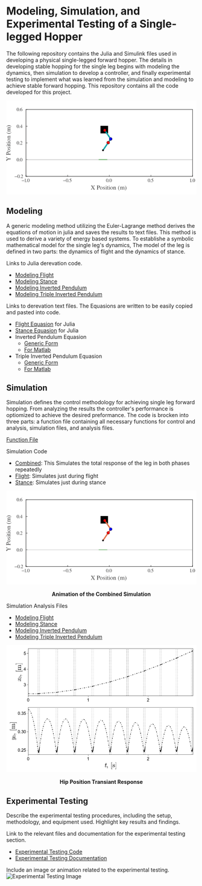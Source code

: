 # Modeling, Simulation, and Experimental Testing of a Single-legged Hopper
The following repository contains the Julia and Simulink files used in developing a physical single-legged forward hopper. The details in developing stable hopping for the single leg begins with modeling the dynamics, then simulation to develop a controller, and finally experimental testing to implement what was learned from the simulation and modeling to achieve stable forward hopping. This repository contains all the code developed for this project.

<p align="center">
  <img src="Simulation/Animations/Bounding_Simulation2.gif">
</p>

## Modeling
A generic modeling method utilizing the Euler-Lagrange method derives the equations of motion in julia and saves the results to text files. This method is used to derive a variety of energy based systems. To establishe a symbolic mathematical model for the single leg's dynamics, The model of the leg is defined in two parts: the dynamics of flight and the dynamics of stance. 

Links to Julia derevation code.
- [Modeling Flight](Modeling/Modeling%20Software/SymPy%20DP%20Derivation2.0.jl)
- [Modeling Stance](Modeling/Modeling%20Software/SymPy%20DP%20Ground%20wSensor%20Derivation3.0.jl)
- [Modeling Inverted Pendulum](Modeling/Modeling%20Software/Inverted%20Pendulum%20Derivation.jl)
- [Modeling Triple Inverted Pendulum](Modeling/Modeling%20Software/SymPy%20Triple%20Pendulum%20Derivation.jl)

Links to derevation text files. The Equasions are written to be easily copied and pasted into code.
- [Flight Equasion](Modeling/Model%20Equasions/Flight.txt) for Julia
- [Stance Equasion](Modeling/Model%20Equasions/Stance.txt) for Julia
- Inverted Pendulum Equasion
  - [Generic Form](Modeling/Model%20Equasions/InvertedPendulum1.txt)
  - [For Matlab](Modeling/Model%20Equasions/InvertedPendulum2.txt)
- Triple Inverted Pendulum Equasion
  - [Generic Form](Modeling/Model%20Equasions/TripleInvertedPendulum1.txt)
  - [For Matlab](Modeling/Model%20Equasions/TripleInvertedPendulum2.txt)


## Simulation
Simulation defines the control methodology for achieving single leg forward hopping. From analyzing the results the controller's performance is optiomized to achieve the desired preformance. The code is brocken into three parts: a function file containing all necessary functions for control and analysis, simulation files, and analysis files.

[Function File](Simulation/Simulation%20Software/MyRobotFunctionPackage/src/MyRobotFunctionPackage5.jl)

Simulation Code
- [Combined](Simulation/Simulation%20Software/Double%20Pendulum%20Combined9.0.jl): This Simulates the total response of the leg in both phases repeatedly
- [Flight](Simulation/Simulation%20Software/Flight%20Double%20Pendulum%208.0.jl): Simulates just during flight
- [Stance](Simulation/Simulation%20Software/Stance%20Double%20Pendulum%208.0.jl): Simulates just during stance

<p align="center">
  <img src="Simulation/Animations/Bounding_Simulation.gif">
</p>

**<p align= "center">Animation of the Combined Simulation</p>**

Simulation Analysis Files
- [Modeling Flight](Modeling/Modeling%20Software/SymPy%20DP%20Derivation2.0.jl)
- [Modeling Stance](Modeling/Modeling%20Software/SymPy%20DP%20Ground%20wSensor%20Derivation3.0.jl)
- [Modeling Inverted Pendulum](Modeling/Modeling%20Software/Inverted%20Pendulum%20Derivation.jl)
- [Modeling Triple Inverted Pendulum](Modeling/Modeling%20Software/SymPy%20Triple%20Pendulum%20Derivation.jl)

<p align="center">
  <img src="Simulation/SimPlots/HipPosition_Trans.png">
</p>

**<p align= "center">Hip Position Transiant Response</p>**


## Experimental Testing
Describe the experimental testing procedures, including the setup, methodology, and equipment used. Highlight key results and findings.

Link to the relevant files and documentation for the experimental testing section.
- [Experimental Testing Code](path/to/experimental_testing_code)
- [Experimental Testing Documentation](path/to/experimental_testing_documentation)

Include an image or animation related to the experimental testing.
![Experimental Testing Image](path/to/experimental_testing_image.jpg)

